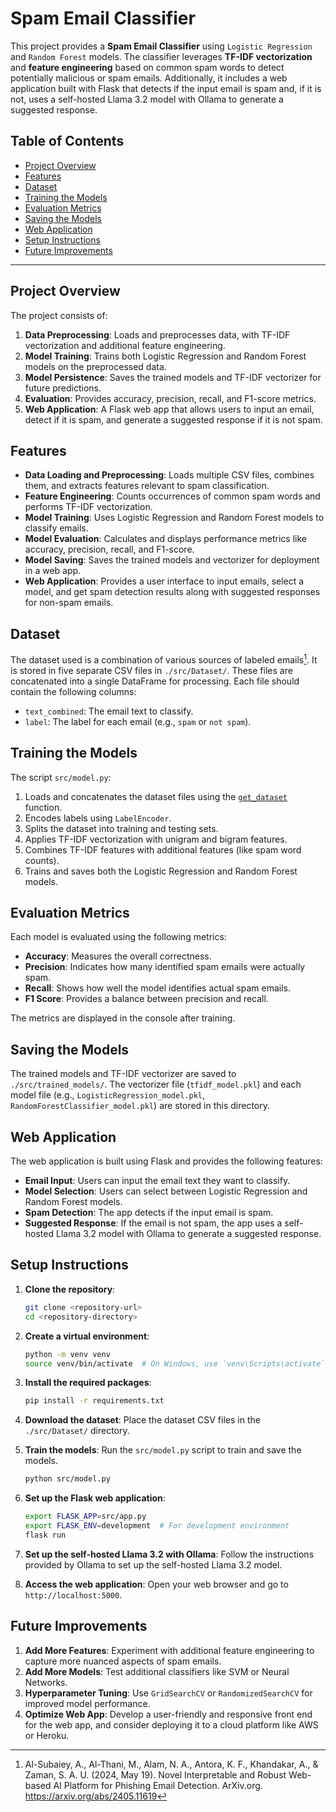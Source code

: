 # Spam Email Classifier

This project provides a **Spam Email Classifier** using `Logistic Regression` and `Random Forest` models. The classifier leverages **TF-IDF vectorization** and **feature engineering** based on common spam words to detect potentially malicious or spam emails. Additionally, it includes a web application built with Flask that detects if the input email is spam and, if it is not, uses a self-hosted Llama 3.2 model with Ollama to generate a suggested response.

## Table of Contents

- [Project Overview](#project-overview)
- [Features](#features)
- [Dataset](#dataset)
- [Training the Models](#training-the-models)
- [Evaluation Metrics](#evaluation-metrics)
- [Saving the Models](#saving-the-models)
- [Web Application](#web-application)
- [Setup Instructions](#setup-instructions)
- [Future Improvements](#future-improvements)

---

## Project Overview

The project consists of:
1. **Data Preprocessing**: Loads and preprocesses data, with TF-IDF vectorization and additional feature engineering.
2. **Model Training**: Trains both Logistic Regression and Random Forest models on the preprocessed data.
3. **Model Persistence**: Saves the trained models and TF-IDF vectorizer for future predictions.
4. **Evaluation**: Provides accuracy, precision, recall, and F1-score metrics.
5. **Web Application**: A Flask web app that allows users to input an email, detect if it is spam, and generate a suggested response if it is not spam.

## Features

- **Data Loading and Preprocessing**: Loads multiple CSV files, combines them, and extracts features relevant to spam classification.
- **Feature Engineering**: Counts occurrences of common spam words and performs TF-IDF vectorization.
- **Model Training**: Uses Logistic Regression and Random Forest models to classify emails.
- **Model Evaluation**: Calculates and displays performance metrics like accuracy, precision, recall, and F1-score.
- **Model Saving**: Saves the trained models and vectorizer for deployment in a web app.
- **Web Application**: Provides a user interface to input emails, select a model, and get spam detection results along with suggested responses for non-spam emails.

## Dataset

The dataset used is a combination of various sources of labeled emails[^1].
It is stored in five separate CSV files in `./src/Dataset/`. These files are concatenated into a single DataFrame for processing. Each file should contain the following columns:

- `text_combined`: The email text to classify.
- `label`: The label for each email (e.g., `spam` or `not spam`).

## Training the Models

The script `src/model.py`:
1. Loads and concatenates the dataset files using the [`get_dataset`](src/model.py) function.
2. Encodes labels using `LabelEncoder`.
3. Splits the dataset into training and testing sets.
4. Applies TF-IDF vectorization with unigram and bigram features.
5. Combines TF-IDF features with additional features (like spam word counts).
6. Trains and saves both the Logistic Regression and Random Forest models.

## Evaluation Metrics

Each model is evaluated using the following metrics:
- **Accuracy**: Measures the overall correctness.
- **Precision**: Indicates how many identified spam emails were actually spam.
- **Recall**: Shows how well the model identifies actual spam emails.
- **F1 Score**: Provides a balance between precision and recall.

The metrics are displayed in the console after training.

## Saving the Models

The trained models and TF-IDF vectorizer are saved to `./src/trained_models/`. The vectorizer file (`tfidf_model.pkl`) and each model file (e.g., `LogisticRegression_model.pkl`, `RandomForestClassifier_model.pkl`) are stored in this directory.

## Web Application

The web application is built using Flask and provides the following features:
- **Email Input**: Users can input the email text they want to classify.
- **Model Selection**: Users can select between Logistic Regression and Random Forest models.
- **Spam Detection**: The app detects if the input email is spam.
- **Suggested Response**: If the email is not spam, the app uses a self-hosted Llama 3.2 model with Ollama to generate a suggested response.

## Setup Instructions

1. **Clone the repository**:
    ```sh
    git clone <repository-url>
    cd <repository-directory>
    ```

2. **Create a virtual environment**:
    ```sh
    python -m venv venv
    source venv/bin/activate  # On Windows, use `venv\Scripts\activate`
    ```

3. **Install the required packages**:
    ```sh
    pip install -r requirements.txt
    ```

4. **Download the dataset**:
    Place the dataset CSV files in the `./src/Dataset/` directory.

5. **Train the models**:
    Run the `src/model.py` script to train and save the models.
    ```sh
    python src/model.py
    ```

6. **Set up the Flask web application**:
    ```sh
    export FLASK_APP=src/app.py
    export FLASK_ENV=development  # For development environment
    flask run
    ```

7. **Set up the self-hosted Llama 3.2 with Ollama**:
    Follow the instructions provided by Ollama to set up the self-hosted Llama 3.2 model.

8. **Access the web application**:
    Open your web browser and go to `http://localhost:5000`.

## Future Improvements

1. **Add More Features**: Experiment with additional feature engineering to capture more nuanced aspects of spam emails.
2. **Add More Models**: Test additional classifiers like SVM or Neural Networks.
3. **Hyperparameter Tuning**: Use `GridSearchCV` or `RandomizedSearchCV` for improved model performance.
4. **Optimize Web App**: Develop a user-friendly and responsive front end for the web app, and consider deploying it to a cloud platform like AWS or Heroku.

[^1]: Al-Subaiey, A., Al-Thani, M., Alam, N. A., Antora, K. F., Khandakar, A., & Zaman, S. A. U. (2024, May 19). Novel Interpretable and Robust Web-based AI Platform for Phishing Email Detection. ArXiv.org. https://arxiv.org/abs/2405.11619